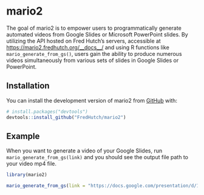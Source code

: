 
<!-- README.md is generated from README.Rmd. Please edit that file -->

# mario2

<!-- badges: start -->
<!-- badges: end -->

The goal of mario2 is to empower users to programmatically generate
automated videos from Google Slides or Microsoft PowerPoint slides. By
utilizing the API hosted on Fred Hutch’s servers, accessible at
<https://mario2.fredhutch.org/__docs__/> and using R functions like
`mario_generate_from_gs()`, users gain the ability to produce numerous
videos simultaneously from various sets of slides in Google Slides or
PowerPoint.

## Installation

You can install the development version of mario2 from
[GitHub](https://github.com/) with:

``` r
# install.packages("devtools")
devtools::install_github("FredHutch/mario2")
```

## Example

When you want to generate a video of your Google Slides, run
`mario_generate_from_gs(link)` and you should see the output file path
to your video mp4 file.

``` r
library(mario2)

mario_generate_from_gs(link = "https://docs.google.com/presentation/d/1Dw_rBb1hySN_76xh9-x5J2dWF_das9BAUjQigf2fN-E/edit#slide=id.p")
```
